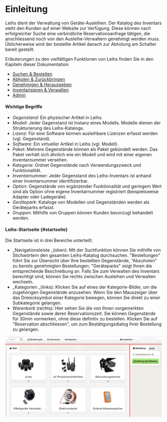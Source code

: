 # Einleitung

Leihs dient der Verwaltung von Geräte-Ausleihen. Der Katalog des Inventars steht den Kunden auf einer Website zur Verfügung. Diese können nach erfolgreicher Suche eine verbindliche Reservationsanfrage tätigen, die anschliessend noch von den Ausleihe-Verwaltern genehmigt werden muss. Üblicherweise wird der bestellte Artikel danach zur Abholung am Schalter bereit gestellt.

Erläuterungen zu den vielfältigen Funktionen von Leihs finden Sie in den Kapiteln dieser Dokumentation:

- [Suchen & Bestellen](/chapter1.md)
- [Abholen & Zurückbringen](/ausgeben-and-zurucknehmen.md)
- [Genehmigen & Herausgeben](/genehmigen-and-herausgeben.md)
- [Inventarisieren & Verwalten](/inventarisieren.md)
- [Admin](/test-1.md)

#### Wichtige Begriffe

- _Gegenstand_: Ein physischer Artikel in Leihs.
- _Modell_: Jeder Gegenstand ist Instanz eines Modells. Modelle dienen der Strukturierung des Leihs-Katalogs.
- _Lizenz_: Für eine Software können ausleihbare Lizenzen erfasst werden \(vgl. Gegenstand\).
- _Software_: Ein virtueller Artikel in Leihs \(vgl. Modell\).
- _Paket_: Mehrere Gegenstände können als Paket gebündelt werden. Das Paket verhält sich ähnlich wie ein Modell und wird mit einer eigenen Inventarnummer versehen.
- _Kategorie_: Ordnet Gegenstände nach Verwendungszweck und Funktionalität.
- _Inventarnummer_: Jeder Gegenstand des Leihs-Inventars ist anhand einer Inventarnummer identifizierbar.
- _Option_: Gegenstände von ergänzender Funktionalität und geringem Wert sind als Option ohne eigene Inventarnummer registriert \(beispielsweise Adapter oder Ladegeräte\).
- _Gerätepark_: Kataloge von Modellen und Gegenständen werden als Geräteparks erfasst.
- _Gruppen_: Mithilfe von Gruppen können Kunden bevorzugt behandelt werden.

#### Leihs-Startseite {#startseite}

Die Startseite ist in drei Bereiche unterteilt:

- _Navigationsleiste _\(oben\): Mit der Suchfunktion können Sie mithilfe von Stichwörtern den gesamten Leihs-Katalog durchsuchen. "Bestellungen" führt Sie zur Übersicht über Ihre bestellten Gegenstände, "Abzuholen" zu bereits genehmigten Bestellungen. "Geräteparks" zeigt Ihnen die entsprechende Beschreibung an. Falls Sie zum Verwalten des Inventars berechtigt sind, können Sie rechts zwischen Ausleihen und Verwalten wechseln.
- _Kategorien _\(links\): Klicken Sie auf eines der Kategorie-Bilder, um die zugehörigen Gegenstände anzusehen. Wenn Sie den Mauszeiger über das Dreiecksymbol einer Kategorie bewegen, können Sie direkt zu einer Subkategorie gelangen.
- _Warenkorb_ \(rechts\): Hier sehen Sie die von Ihnen vorgemerkten Gegenstände sowie deren Reservationszeit. Sie können Gegenstände für 30min vormerken, ohne diese definitiv zu bestellen. Klicken Sie auf "Reservation abschliessen", um zum Bestätigungsdialog Ihrer Bestellung zu gelangen.

![](assets/Ausleihen_Start.png)
